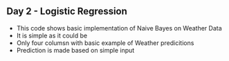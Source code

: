 ## Day 2 - Logistic Regression
- This code shows basic implementation of Naive Bayes on Weather Data
- It is simple as it could be
- Only four columsn with basic example of Weather predicitions
- Prediction is made based on simple input